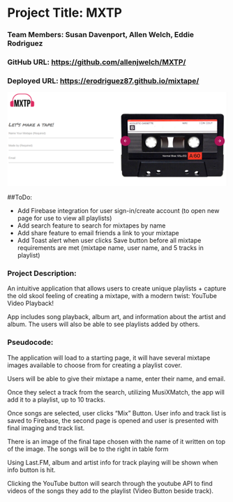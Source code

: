# Project Title:  MXTP

### Team Members:  Susan Davenport, Allen Welch, Eddie Rodriguez

### GitHub URL:  https://github.com/allenjwelch/MXTP/
### Deployed URL:  https://erodriguez87.github.io/mixtape/

![title image](assets/images/title.PNG)

##ToDo:
- Add Firebase integration for user sign-in/create account (to open new page for use to view all playlists)
- Add search feature to search for mixtapes by name
- Add share feature to email friends a link to your mixtape
- Add Toast alert when user clicks Save button before all mixtape requirements are met (mixtape name, user name, and 5 tracks in playlist)

### Project Description:
An intuitive application that allows users to create unique playlists + capture the old skool feeling of creating a mixtape, with a modern twist: YouTube Video Playback!

App includes song playback, album art, and information about the artist and album. The users will also be able to see playlists added by others. 

### Pseudocode:
The application will load to a starting page, it will have several mixtape images available to choose from for creating a playlist cover.

Users will be able to give their mixtape a name, enter their name, and email.

Once they select a track from the search, utilizing MusiXMatch, the app will add it to a playlist, up to 10 tracks.

Once songs are selected, user clicks “Mix” Button. User info and track list is saved to Firebase, the second page is opened and user is presented with final imaging and track list.

There is an image of the final tape chosen with the name of it written on top of the image. The songs will be to the right in table form

Using Last.FM, album and artist info for track playing will be shown when info button is hit. 

Clicking the YouTube button will search through the youtube API to find videos of the songs they add to the playlist (Video Button beside track).
